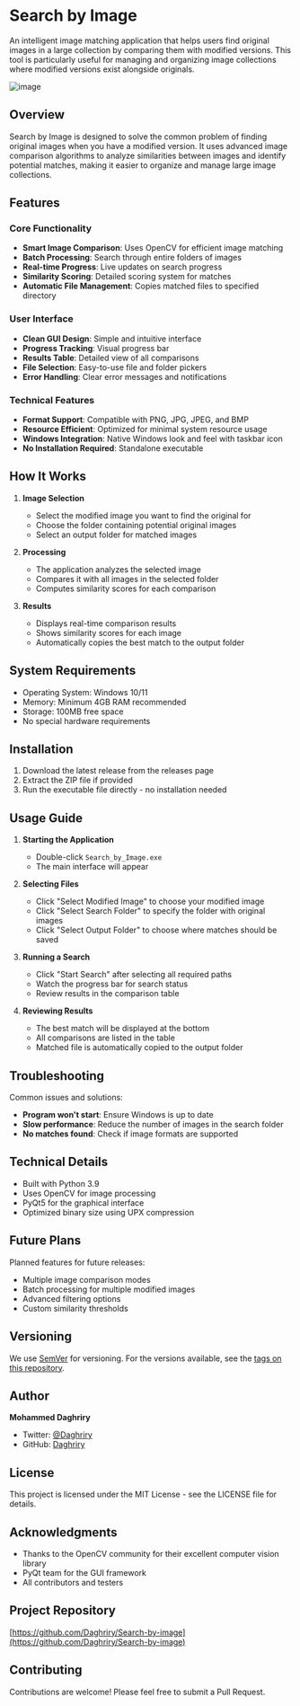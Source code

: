 # Search by Image

An intelligent image matching application that helps users find original images in a large collection by comparing them with modified versions. This tool is particularly useful for managing and organizing image collections where modified versions exist alongside originals.

![image](https://github.com/user-attachments/assets/50c7a9d4-a4b5-4ac7-99f3-fc04882199c9)


## Overview

Search by Image is designed to solve the common problem of finding original images when you have a modified version. It uses advanced image comparison algorithms to analyze similarities between images and identify potential matches, making it easier to organize and manage large image collections.

## Features

### Core Functionality
- **Smart Image Comparison**: Uses OpenCV for efficient image matching
- **Batch Processing**: Search through entire folders of images
- **Real-time Progress**: Live updates on search progress
- **Similarity Scoring**: Detailed scoring system for matches
- **Automatic File Management**: Copies matched files to specified directory

### User Interface
- **Clean GUI Design**: Simple and intuitive interface
- **Progress Tracking**: Visual progress bar
- **Results Table**: Detailed view of all comparisons
- **File Selection**: Easy-to-use file and folder pickers
- **Error Handling**: Clear error messages and notifications

### Technical Features
- **Format Support**: Compatible with PNG, JPG, JPEG, and BMP
- **Resource Efficient**: Optimized for minimal system resource usage
- **Windows Integration**: Native Windows look and feel with taskbar icon
- **No Installation Required**: Standalone executable

## How It Works

1. **Image Selection**
   - Select the modified image you want to find the original for
   - Choose the folder containing potential original images
   - Select an output folder for matched images

2. **Processing**
   - The application analyzes the selected image
   - Compares it with all images in the selected folder
   - Computes similarity scores for each comparison

3. **Results**
   - Displays real-time comparison results
   - Shows similarity scores for each image
   - Automatically copies the best match to the output folder

## System Requirements

- Operating System: Windows 10/11
- Memory: Minimum 4GB RAM recommended
- Storage: 100MB free space
- No special hardware requirements

## Installation

1. Download the latest release from the releases page
2. Extract the ZIP file if provided
3. Run the executable file directly - no installation needed

## Usage Guide

1. **Starting the Application**
   - Double-click `Search_by_Image.exe`
   - The main interface will appear

2. **Selecting Files**
   - Click "Select Modified Image" to choose your modified image
   - Click "Select Search Folder" to specify the folder with original images
   - Click "Select Output Folder" to choose where matches should be saved

3. **Running a Search**
   - Click "Start Search" after selecting all required paths
   - Watch the progress bar for search status
   - Review results in the comparison table

4. **Reviewing Results**
   - The best match will be displayed at the bottom
   - All comparisons are listed in the table
   - Matched file is automatically copied to the output folder

## Troubleshooting

Common issues and solutions:
- **Program won't start**: Ensure Windows is up to date
- **Slow performance**: Reduce the number of images in the search folder
- **No matches found**: Check if image formats are supported

## Technical Details

- Built with Python 3.9
- Uses OpenCV for image processing
- PyQt5 for the graphical interface
- Optimized binary size using UPX compression

## Future Plans

Planned features for future releases:
- Multiple image comparison modes
- Batch processing for multiple modified images
- Advanced filtering options
- Custom similarity thresholds

## Versioning

We use [SemVer](http://semver.org/) for versioning. For the versions available, see the [tags on this repository](https://github.com/Daghriry/Search-by-image/tags).

## Author

**Mohammed Daghriry** 
- Twitter: [@Daghriry](https://x.com/Daghriry)
- GitHub: [Daghriry](https://github.com/Daghriry)

## License

This project is licensed under the MIT License - see the LICENSE file for details.

## Acknowledgments

- Thanks to the OpenCV community for their excellent computer vision library
- PyQt team for the GUI framework
- All contributors and testers

## Project Repository

[https://github.com/Daghriry/Search-by-image](https://github.com/Daghriry/Search-by-image)

## Contributing

Contributions are welcome! Please feel free to submit a Pull Request.
